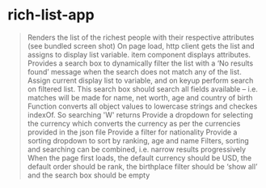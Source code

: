 # rich-list-app


>Renders the list of the richest people with their respective attributes (see bundled screen shot)
On page load, http client gets the list and assigns to display list variable. item component displays attributes.
>Provides a search box to dynamically filter the list with a ‘No results found’ message when the search does not match any of the list.
Assign current display list to variable, and on keyup perform search on filtered list.
>This search box should search all fields available – i.e. matches will be made for name, net worth, age and country of birth
Function converts all object values to lowercase strings and checkes indexOf. So searching 'W' returns 
>Provide a dropdown for selecting the currency which converts the currency as per the currencies provided in the json file
>Provide a filter for nationality
>Provide a sorting dropdown to sort by ranking, age and name
>Filters, sorting and searching can be combined, i.e. narrow results progressively
> When the page first loads, the default currency should be USD, the default order should be rank, the birthplace filter should be ‘show all’ and the search box should be empty